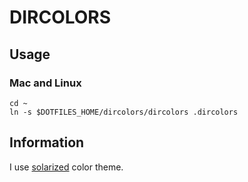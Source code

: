 DIRCOLORS
==

Usage
--

### Mac and Linux ###

``` shell
cd ~
ln -s $DOTFILES_HOME/dircolors/dircolors .dircolors
```

Information
--

I use [solarized](https://github.com/seebi/dircolors-solarized) color theme.
